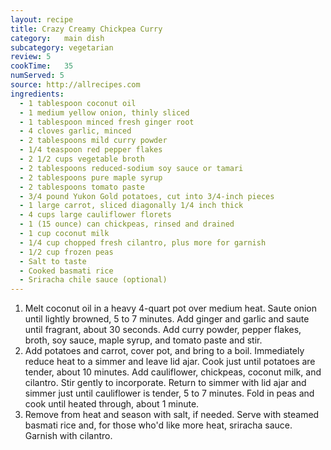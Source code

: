 ```yaml
---
layout: recipe
title: Crazy Creamy Chickpea Curry
category:	main dish					
subcategory: vegetarian
review:	5
cookTime:	35
numServed: 5
source:	http://allrecipes.com
ingredients:
  - 1 tablespoon coconut oil
  - 1 medium yellow onion, thinly sliced
  - 1 tablespoon minced fresh ginger root
  - 4 cloves garlic, minced
  - 2 tablespoons mild curry powder
  - 1/4 teaspoon red pepper flakes
  - 2 1/2 cups vegetable broth
  - 2 tablespoons reduced-sodium soy sauce or tamari
  - 2 tablespoons pure maple syrup
  - 2 tablespoons tomato paste 
  - 3/4 pound Yukon Gold potatoes, cut into 3/4-inch pieces
  - 1 large carrot, sliced diagonally 1/4 inch thick
  - 4 cups large cauliflower florets
  - 1 (15 ounce) can chickpeas, rinsed and drained
  - 1 cup coconut milk
  - 1/4 cup chopped fresh cilantro, plus more for garnish
  - 1/2 cup frozen peas
  - Salt to taste
  - Cooked basmati rice
  - Sriracha chile sauce (optional)
---
```


1. Melt coconut oil in a heavy 4-quart pot over medium heat. Saute onion until lightly browned, 5 to 7 minutes. Add ginger and garlic and saute until fragrant, about 30 seconds. Add curry powder, pepper flakes, broth, soy sauce, maple syrup, and tomato paste and stir.
2. Add potatoes and carrot, cover pot, and bring to a boil. Immediately reduce heat to a simmer and leave lid ajar. Cook just until potatoes are tender, about 10 minutes. Add cauliflower, chickpeas, coconut milk, and cilantro. Stir gently to incorporate. Return to simmer with lid ajar and simmer just until cauliflower is tender, 5 to 7 minutes. Fold in peas and cook until heated through, about 1 minute.
3. Remove from heat and season with salt, if needed. Serve with steamed basmati rice and, for those who'd like more heat, sriracha sauce. Garnish with cilantro.
